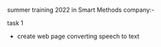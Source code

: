 summer training 2022 in Smart Methods company:-

task 1
- create web page converting speech to text
